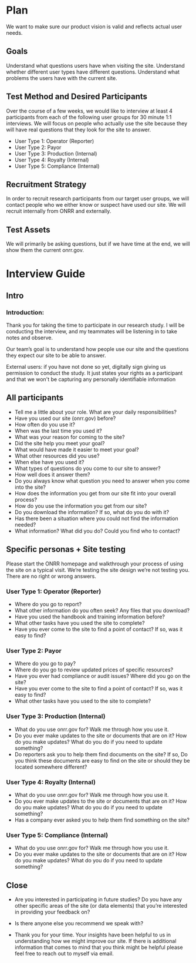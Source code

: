 # Plan
We want to make sure our product vision is valid and reflects actual user needs.   

## Goals 
Understand what questions users have when visiting the site. 
Understand whether different user types have different questions. 
Understand what problems the users have with the current site. 

  

## Test Method and Desired Participants 
Over the course of a few weeks, we would like to interview at least 4 participants from each of the following user groups for 30 minute 1:1 interviews. We will focus on people who actually use the site because they will have real questions that they look for the site to answer. 
* User Type 1: Operator (Reporter) 
* User Type 2: Payor 
* User Type 3: Production (Internal)  
* User Type 4: Royalty (Internal) 
* User Type 5: Compliance (Internal) 

## Recruitment Strategy 
In order to recruit research participants from our target user groups, we will contact people who we either know or suspect have used our site. We will recruit internally from ONRR and externally. 

## Test Assets 

We will primarily be asking questions, but if we have time at the end, we will show them the current onrr.gov. 

# Interview Guide 

## Intro 

### Introduction: 
Thank you for taking the time to participate in our research study. I will be conducting the interview, and my teammates will be listening in to take notes and observe. 

Our team’s goal is to understand how people use our site and the questions they expect our site to be able to answer.  

External users: if you have not done so yet, digitally sign giving us permission to conduct the study. It just states your rights as a participant and that we won't be capturing any personally identifiable information 

## All participants 
* Tell me a little about your role. What are your daily responsibilities?  
* Have you used our site (onrr.gov) before? 
* How often do you use it? 
* When was the last time you used it? 
* What was your reason for coming to the site? 
* Did the site help you meet your goal? 
* What would have made it easier to meet your goal? 
* What other resources did you use? 
* When else have you used it? 
* What types of questions do you come to our site to answer?  
* How well does it answer them? 
* Do you always know what question you need to answer when you come into the site? 
* How does the information you get from our site fit into your overall process? 
* How do you use the information you get from our site? 
* Do you download the information? If so, what do you do with it? 
* Has there been a situation where you could not find the information needed? 
* What information? What did you do? Could you find who to contact? 

## Specific personas + Site testing 
Please start the ONRR homepage and walkthrough your process of using the site on a typical visit. We’re testing the site design we’re not testing you. There are no right or wrong answers.  
### User Type 1: Operator (Reporter) 
* Where do you go to report? 
* What other information do you often seek? Any files that you download? 
* Have you used the handbook and training information before? 
* What other tasks have you used the site to complete? 
* Have you ever come to the site to find a point of contact? If so, was it easy to find? 
### User Type 2: Payor 
* Where do you go to pay? 
* Where do you go to review updated prices of specific resources? 
* Have you ever had compliance or audit issues? Where did you go on the site? 
* Have you ever come to the site to find a point of contact? If so, was it easy to find? 
* What other tasks have you used to the site to complete? 
### User Type 3: Production (Internal)  
* What do you use onrr.gov for? Walk me through how you use it. 
* Do you ever make updates to the site or documents that are on it? How do you make updates? What do you do if you need to update something? 
* Do reporters ask you to help them find documents on the site? If so, Do you think these documents are easy to find on the site or should they be located somewhere different? 
### User Type 4: Royalty (Internal) 
* What do you use onrr.gov for? Walk me through how you use it. 
* Do you ever make updates to the site or documents that are on it? How do you make updates? What do you do if you need to update something? 
* Has a company ever asked you to help them find something on the site? 
### User Type 5: Compliance (Internal) 
* What do you use onrr.gov for? Walk me through how you use it. 
* Do you ever make updates to the site or documents that are on it? How do you make updates? What do you do if you need to update something?  

## Close 
* Are you interested in participating in future studies? Do you have any other specific areas of the site (or data elements) that you’re interested in providing your feedback on? 

* Is there anyone else you recommend we speak with? 

* Thank you for your time. Your insights have been helpful to us in understanding how we might improve our site. If there is additional information that comes to mind that you think might be helpful please feel free to reach out to myself via email. 

  

  
